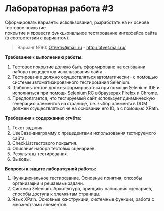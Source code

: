 # Лабораторная работа #3

Сформировать варианты использования, разработать на их основе тестовое покрытие  
покрытие и провести функциональное тестирование интерфейса сайта (в соответствии с вариантом).  

>
>Вариант №90: Ответы@mail.ru - http://otvet.mail.ru/
>

**Требование к выполнению работы:**

1. Тестовое покрытие должно быть сформировано на основании набора прецедентов использования сайта.
2. Тестирование должно осуществляться автоматически - с помощью системы автоматизированного тестирования Selenium.
3. Шаблоны тестов должны формироваться при помощи Selenium IDE и исполняться при помощи Selenium RC в браузерах Firefox и Chrome.
4. Предполагается, что тестируемый сайт использует динамическую генерацию элементов на странице, т.е. выбор элемента в DOM должен осуществляться не на основании его ID, а с помощью XPath.

**Требования к содержанию отчёта:**

1. Текст задания.
2. UseCase-диаграмму с прецедентами использования тестируемого сайта.
3. CheckList тестового покрытия.
4. Описание набора тестовых сценариев.
5. Результаты тестирования.
6. Выводы.

**Вопросы к защите лабораторной работы:**

1. Функциональное тестирование. Основные понятия, способы организации и решаемые задачи.
2. Система Selenium. Архитектура, принципы написания сценариев, способы доступа к элементам страницы.
3. Язык XPath. Основные конструкции, системные функции, работа с множествами элементов.